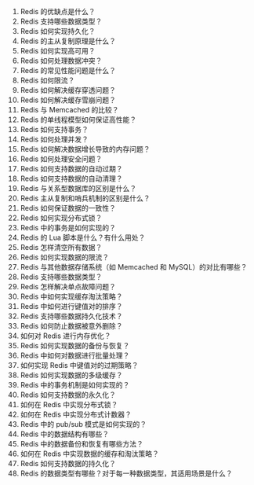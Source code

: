 1. Redis 的优缺点是什么？
2. Redis 支持哪些数据类型？
3. Redis 如何实现持久化？
4. Redis 的主从复制原理是什么？
5. Redis 如何实现高可用？
6. Redis 如何处理数据冲突？
7. Redis 的常见性能问题是什么？
8. Redis 如何限流？
9. Redis 如何解决缓存穿透问题？
10. Redis 如何解决缓存雪崩问题？
11. Redis 与 Memcached 的比较？
12. Redis 的单线程模型如何保证高性能？
13. Redis 如何支持事务？
14. Redis 如何处理并发？
15. Redis 如何解决数据增长导致的内存问题？
16. Redis 如何处理安全问题？
17. Redis 如何支持数据的自动过期？
18. Redis 如何支持数据的自动清理？
19. Redis 与关系型数据库的区别是什么？
20. Redis 主从复制和哨兵机制的区别是什么？
21. Redis 如何保证数据的一致性？
22. Redis 如何实现分布式锁？
23. Redis 中的事务是如何实现的？
24. Redis 的 Lua 脚本是什么？有什么用处？
25. Redis 怎样清空所有数据？
26. Redis 如何实现数据的限流？
27. Redis 与其他数据存储系统（如 Memcached 和 MySQL）的对比有哪些？
28. Redis 支持哪些数据类型？
29. Redis 怎样解决单点故障问题？
30. Redis 中如何实现缓存淘汰策略？
31. Redis 中如何进行键值对的排序？
32. Redis 支持哪些数据持久化技术？
33. Redis 如何防止数据被意外删除？
34. 如何对 Redis 进行内存优化？
35. Redis 如何实现数据的备份与恢复？
36. Redis 中如何对数据进行批量处理？
37. 如何实现 Redis 中键值对的过期策略？
38. Redis 如何实现数据的多级缓存？
39. Redis 中的事务机制是如何实现的？
40. Redis 如何支持数据的永久化？
41. 如何在 Redis 中实现分布式锁？
42. 如何在 Redis 中实现分布式计数器？
43. Redis 中的 pub/sub 模式是如何实现的？
44. Redis 中的数据结构有哪些？
45. Redis 中的数据备份和恢复有哪些方法？
46. 如何在 Redis 中实现数据的缓存和淘汰策略？
47. Redis 如何支持数据的持久化？
48. Redis 的数据类型有哪些？对于每一种数据类型，其适用场景是什么？